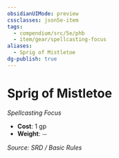 ```yaml
---
obsidianUIMode: preview
cssclasses: json5e-item
tags:
  - compendium/src/5e/phb
  - item/gear/spellcasting-focus
aliases:
  - Sprig of Mistletoe
dg-publish: true
---
```

# Sprig of Mistletoe
*Spellcasting Focus*  

- **Cost**: 1 gp
- **Weight**: ⏤

*Source: SRD / Basic Rules*